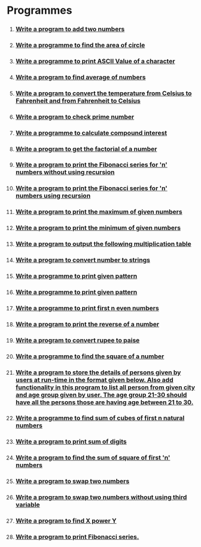 # Programmes

1. ### [Write a program to add two numbers](./add-two-numbers/)
2. ### [Write a programme to find the area of circle](./area-of-circle/)
3. ### [Write a programme to print ASCII Value of a character](./ascii-value/)
4. ### [Write a program to find average of numbers](./average-of-numbers/)
5. ### [Write a program to convert the temperature from Celsius to Fahrenheit and from Fahrenheit to Celsius](./celsius-to-fahrenheit/)
6. ### [Write a program to check prime number](./check-prime-number/)
7. ### [Write a programme to calculate compound interest](./compound-interest-calculator/)
8. ### [Write a program to get the factorial of a number](./factorial/)
9. ### [Write a program to print the Fibonacci series for 'n' numbers without using recursion](./fibonaci-series-without-using-recursion/)
10. ### [Write a program to print the Fibonacci series for 'n' numbers using recursion](./fibonnaci-series-using-recursion/)
11. ### [Write a program to print the maximum of given numbers](./maximum-of-numbers/)
12. ### [Write a program to print the minimum of given numbers](./minimum-of-numbers/)
13. ### [Write a program to output the following multiplication table](./multiplication-table/)
14. ### [Write a program to convert number to strings](./number-to-string/)
15. ### [Write a programme to print given pattern](./pattern-1/)
16. ### [Write a programme to print given pattern](./pattern-2/)
17. ### [Write a programme to print first n even numbers](print-even-numbers/index.md)
18. ### [Write a program to print the reverse of a number](./reverse-of-a-number/)
19. ### [Write a program to convert rupee to paise](./rupee-to-paise/)
20. ### [Write a programme to find the square of a number](./square-of-number/)
21. ### [Write a program to store the details of persons given by users at run-time in the format given below. Also add functionality in this program to list all person from given city and age group given by user. The age group 21-30 should have all the persons those are having age between 21 to 30.](./store-the-details-of-persons/)
22. ### [Write a programme to find sum of cubes of first n natural numbers](./sum-of-cubes/)
23. ### [Write a program to print sum of digits](./sum-of-digits/)
24. ### [Write a program to find the sum of square of first 'n' numbers](./sum-of-square/)
25. ### [Write a program to swap two numbers](./swap-two-numbers/)
26. ### [Write a program to swap two numbers without using third variable](./swap-two-numbers-without-using-third-varible/)
27. ### [Write a program to find X power Y](x-power-y/index.md)
28. ### [Write a program to print Fibonacci series.](./Fibonacci-nth-Python/)
